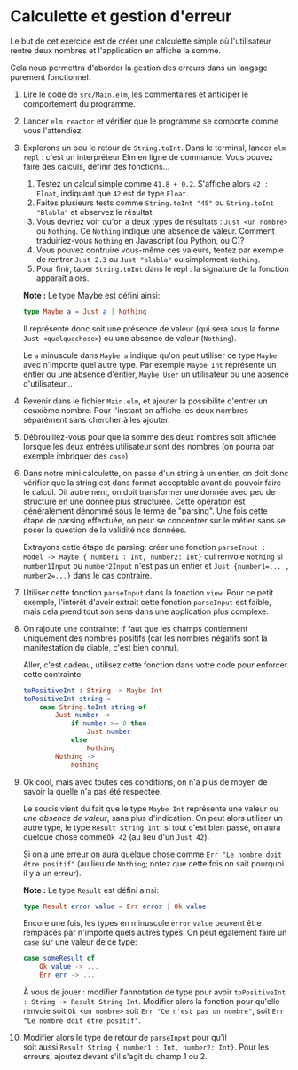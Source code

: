 # Calculette et gestion d'erreur

Le but de cet exercice est de créer une calculette simple où l'utilisateur rentre
deux nombres et l'application en affiche la somme.

Cela nous permettra d'aborder la gestion des erreurs dans un langage purement fonctionnel.

1. Lire le code de `src/Main.elm`, les commentaires et anticiper le comportement du programme.
2. Lancer `elm reactor` et vérifier que le programme se comporte comme vous l'attendiez.
3. Explorons un peu le retour de `String.toInt`. Dans le terminal, lancer `elm repl` : c'est
   un interpréteur Elm en ligne de commande. Vous pouvez faire des calculs, définir des fonctions...

   1. Testez un calcul simple comme `41.8 + 0.2`. S'affiche alors `42 : Float`,
      indiquant que `42` est de type `Float`.
   2. Faites plusieurs tests comme `String.toInt "45"` ou `String.toInt "Blabla"`
      et observez le résultat.
   3. Vous devriez voir qu'on a deux types de résultats : `Just <un nombre>` ou
      `Nothing`. Ce `Nothing` indique une absence de valeur. Comment
      traduiriez-vous `Nothing` en Javascript (ou Python, ou C)?
   4. Vous pouvez contruire vous-même ces valeurs, tentez par exemple de
      rentrer `Just 2.3` ou `Just "blabla"` ou simplement `Nothing`.
   5. Pour finir, taper `String.toInt` dans le repl : la signature de la fonction
      apparaît alors.

   **Note :**
   Le type Maybe est défini ainsi:

   ```elm
   type Maybe a = Just a | Nothing
   ```

   Il représente donc soit une présence de valeur (qui sera sous
   la forme `Just <quelquechose>`) ou une absence de valeur
   (`Nothing`).

   Le `a` minuscule dans `Maybe a` indique qu'on peut utiliser ce type
   `Maybe` avec n'importe quel autre type. Par exemple `Maybe Int`
   représente un entier ou une absence d'entier, `Maybe User`
   un utilisateur ou une absence d'utilisateur...

4. Revenir dans le fichier `Main.elm`, et ajouter la possibilité d'entrer un
   deuxième nombre. Pour l'instant on affiche les deux nombres séparément sans
   chercher à les ajouter.
5. Débrouillez-vous pour que la somme des deux nombres soit affichée lorsque
   les deux entrées utilisateur sont des nombres (on pourra par exemple imbriquer
   des `case`).
6. Dans notre mini calculette, on passe d'un string à un entier, on doit donc
   vérifier que la string est dans format acceptable avant de pouvoir faire le
   calcul. Dit autrement, on doit transformer une donnée avec peu de structure
   en une donnée plus structurée. Cette opération est généralement dénommé
   sous le terme de "parsing". Une fois cette étape de parsing effectuée, on
   peut se concentrer sur le métier sans se poser la question de la validité
   nos données.

   Extrayons cette étape de parsing: créer une fonction
   `parseInput : Model -> Maybe { number1 : Int, number2: Int}`
   qui renvoie `Nothing` si `number1Input` ou `number2Input` n'est pas un entier
   et `Just {number1=... , number2=...}` dans le cas contraire.

7. Utiliser cette fonction `parseInput` dans la fonction `view`.
   Pour ce petit exemple, l'intérêt d'avoir extrait cette fonction `parseInput`
   est faible, mais cela prend tout son sens dans une application plus complexe.
8. On rajoute une contrainte: if faut que les champs contiennent
   uniquement des nombres positifs (car les nombres négatifs sont la
   manifestation du diable, c'est bien connu).

   Aller, c'est cadeau, utilisez cette fonction dans votre code
   pour enforcer cette contrainte:

   ```elm
   toPositiveInt : String -> Maybe Int
   toPositiveInt string =
       case String.toInt string of
           Just number ->
               if number >= 0 then
                   Just number
               else
                   Nothing
           Nothing ->
               Nothing
   ```

9. Ok cool, mais avec toutes ces conditions, on n'a plus de moyen
   de savoir la quelle n'a pas été respectée.

   Le soucis vient du fait que le type `Maybe Int` représente une
   valeur ou _une absence de valeur_, sans plus d'indication.
   On peut alors utiliser un autre type, le type `Result String Int`:
   si tout c'est bien passé, on aura quelque chose comme`Ok 42`
   (au lieu d'un `Just 42`).

   Si on a une erreur on aura quelque chose comme `Err "Le nombre doit être positif"` (au lieu de `Nothing`; notez que cette fois
   on sait pourquoi il y a un erreur).

   **Note :**
   Le type `Result` est défini ainsi:

   ```elm
   type Result error value = Err error | Ok value
   ```

   Encore une fois, les types en minuscule `error` `value` peuvent
   être remplacés par n'importe quels autres types. On peut également
   faire un `case` sur une valeur de ce type:

   ```elm
   case someResult of
       Ok value -> ...
       Err err -> ...
   ```

   À vous de jouer : modifier l'annotation de type pour avoir
   `toPositiveInt : String -> Result String Int`.
   Modifier alors la fonction pour qu'elle renvoie soit `Ok <un nombre>`
   soit `Err "Ce n'est pas un nombre"`, soit `Err "Le nombre doit être positif"`.

10. Modifier alors le type de retour de `parseInput` pour qu'il  
    soit aussi `Result String { number1 : Int, number2: Int}`. Pour
    les erreurs, ajoutez devant s'il s'agit du champ 1 ou 2.

